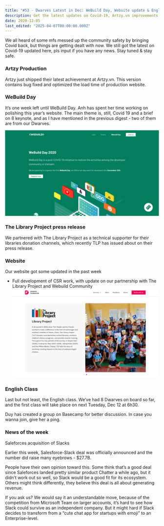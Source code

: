 ```yaml
---
title: "#53 - Dwarves Latest in Dec: WeBuild Day, Website update & English Class"
description: Get the latest updates on Covid-19, Artzy.vn improvements, WeBuild Day, The Library Project partnership, Salesforce-Slack deal, and new English classes for our community.
date: 2020-12-05
last_edited: "2025-04-07T00:00:00.000Z"
---
```


We all heard of some mfs messed up the community safety by bringing Covid back, but things are getting dealt with now. We still got the latest on Covid-19 updated here, pls input if you have any news. Stay tuned & stay safe.

### Artzy Production

Artzy just shipped their latest achievement at Artzy.vn. This version contains bug fixed and optimized the load time of production website.

### WeBuild Day

It’s one week left until WeBuild Day. Anh has spent her time working on polishing this year’s website. The main theme is, still, Covid 19 and a brief on 8 keynote, and as I have mentioned in the previous digest - two of them are from our Dwarves.

![](assets/notion-image-1744007134384-9c0t3.webp)

### The Library Project press release

We partnered with The Library Project as a technical supporter for their libraries donation channels, which recently TLP has issued about on their press release.

### Website

Our website got some updated in the past week

- Full development of CSR work, with update on our partnership with The Library Project and Webuild Community
  ![](assets/notion-image-1744007134784-26s3o.webp)

### English Class

Last but not least, the English class. We’ve had 8 Dwarves on board so far, and the first class will take place on next Tuesday, Dec 12 at 6h30.

Duy has created a group on Basecamp for better discussion. In case you wanna join, give her a ping.

### News of the week

Saleforces acquisition of Slacks

Earlier this week, Salesforce-Slack deal was officially announced and the number did raise many eyebrows - $27.7B.

People have their own opinion toward this. Some think that’s a good deal since Saleforces landed pretty similar product Chatter a while ago, but it didn’t work out so well, so Slack would be a good fit for its ecosystem. Others might think differently, they believe this deal is all about generating revenue.

If you ask us? We would say it an understandable move, because of the competition from Microsoft Team on larger accounts, it’s hard to see how Slack could survive as an independent company. But it might hard if Slack decides to transform from a “cute chat app for startups with emoji” to an Enterprise-level.

